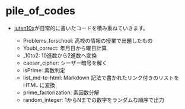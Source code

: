 # pile_of_codes

* [juten10x](https://juten10x.github.io/)が日常的に書いたコードを積み重ねていきます。

  * Problems_forschool: 高校の情報の授業で出題したもの
  * Youbi_correct: 年月日から曜日計算
  * _10to2: 10進数から2進数へ変換
  * caesar_cipher: シーザー暗号を解く
  * isPrime: 素数判定
  * list_md-to-html: Markdown 記法で書かれたリンク付きのリストを HTML に変換
  * prime_factorization: 素因数分解
  * random_integer: 1からNまでの数字をランダムな順序で出力
